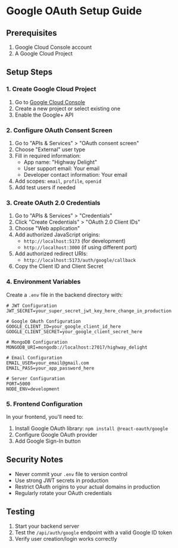 # Google OAuth Setup Guide

## Prerequisites
1. Google Cloud Console account
2. A Google Cloud Project

## Setup Steps

### 1. Create Google Cloud Project
1. Go to [Google Cloud Console](https://console.cloud.google.com/)
2. Create a new project or select existing one
3. Enable the Google+ API

### 2. Configure OAuth Consent Screen
1. Go to "APIs & Services" > "OAuth consent screen"
2. Choose "External" user type
3. Fill in required information:
   - App name: "Highway Delight"
   - User support email: Your email
   - Developer contact information: Your email
4. Add scopes: `email`, `profile`, `openid`
5. Add test users if needed

### 3. Create OAuth 2.0 Credentials
1. Go to "APIs & Services" > "Credentials"
2. Click "Create Credentials" > "OAuth 2.0 Client IDs"
3. Choose "Web application"
4. Add authorized JavaScript origins:
   - `http://localhost:5173` (for development)
   - `http://localhost:3000` (if using different port)
5. Add authorized redirect URIs:
   - `http://localhost:5173/auth/google/callback`
6. Copy the Client ID and Client Secret

### 4. Environment Variables
Create a `.env` file in the backend directory with:

```env
# JWT Configuration
JWT_SECRET=your_super_secret_jwt_key_here_change_in_production

# Google OAuth Configuration
GOOGLE_CLIENT_ID=your_google_client_id_here
GOOGLE_CLIENT_SECRET=your_google_client_secret_here

# MongoDB Configuration
MONGODB_URI=mongodb://localhost:27017/highway_delight

# Email Configuration
EMAIL_USER=your_email@gmail.com
EMAIL_PASS=your_app_password_here

# Server Configuration
PORT=5000
NODE_ENV=development
```

### 5. Frontend Configuration
In your frontend, you'll need to:
1. Install Google OAuth library: `npm install @react-oauth/google`
2. Configure Google OAuth provider
3. Add Google Sign-In button

## Security Notes
- Never commit your `.env` file to version control
- Use strong JWT secrets in production
- Restrict OAuth origins to your actual domains in production
- Regularly rotate your OAuth credentials

## Testing
1. Start your backend server
2. Test the `/api/auth/google` endpoint with a valid Google ID token
3. Verify user creation/login works correctly
